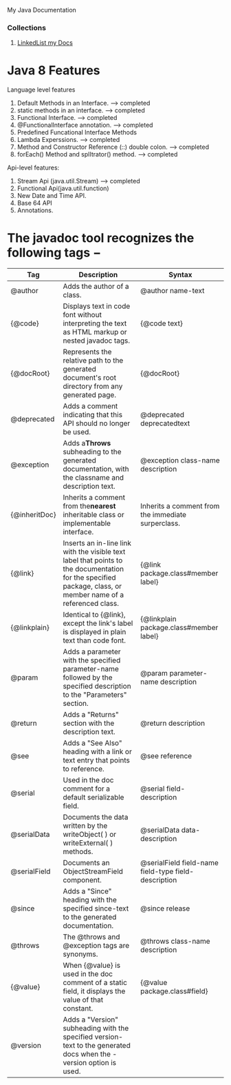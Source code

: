 My Java Documentation

### Collections

1. [LinkedList my Docs](https://yogeshjoga.github.io/MyJavaDocs.github.io/)

# Java 8 Features

Language level features

1. Default Methods in an Interface.  --> completed
2. static methods in an interface. --> completed
3. Functional Interface.       --> completed
4. @FunctionalInterface annotation. --> completed
5. Predefined Funcational Interface Methods
6. Lambda Experssions.  --> completed
7. Method and Constructor Reference (::) double colon. --> completed
8. forEach() Method and splItrator() method.   --> completed

Api-level features:

1. Stream Api (java.util.Stream) --> completed
2. Functional Api(java.util.function)
3. New Date and Time API.
4. Base 64 API
5. Annotations.

# The javadoc tool recognizes the following tags −


| Tag           | Description                                                                                                                                                  | Syntax                                               |
| ------------- | ------------------------------------------------------------------------------------------------------------------------------------------------------------ | ---------------------------------------------------- |
| @author       | Adds the author of a class.                                                                                                                                  | @author name-text                                    |
| {@code}       | Displays text in code font without interpreting the text as HTML markup or nested javadoc tags.                                                              | {@code text}                                         |
| {@docRoot}    | Represents the relative path to the generated document's root directory from any generated page.                                                             | {@docRoot}                                           |
| @deprecated   | Adds a comment indicating that this API should no longer be used.                                                                                            | @deprecated deprecatedtext                           |
| @exception    | Adds a**Throws** subheading to the generated documentation, with the classname and description text.                                                         | @exception class-name description                    |
| {@inheritDoc} | Inherits a comment from the**nearest** inheritable class or implementable interface.                                                                         | Inherits a comment from the immediate surperclass.   |
| {@link}       | Inserts an in-line link with the visible text label that points to the documentation for the specified package, class, or member name of a referenced class. | {@link package.class#member label}                   |
| {@linkplain}  | Identical to {@link}, except the link's label is displayed in plain text than code font.                                                                     | {@linkplain package.class#member label}              |
| @param        | Adds a parameter with the specified parameter-name followed by the specified description to the "Parameters" section.                                        | @param parameter-name description                    |
| @return       | Adds a "Returns" section with the description text.                                                                                                          | @return description                                  |
| @see          | Adds a "See Also" heading with a link or text entry that points to reference.                                                                                | @see reference                                       |
| @serial       | Used in the doc comment for a default serializable field.                                                                                                    | @serial field-description                            |
| @serialData   | Documents the data written by the writeObject( ) or writeExternal( ) methods.                                                                                | @serialData data-description                         |
| @serialField  | Documents an ObjectStreamField component.                                                                                                                    | @serialField field-name field-type field-description |
| @since        | Adds a "Since" heading with the specified since-text to the generated documentation.                                                                         | @since release                                       |
| @throws       | The @throws and @exception tags are synonyms.                                                                                                                | @throws class-name description                       |
| {@value}      | When {@value} is used in the doc comment of a static field, it displays the value of that constant.                                                          | {@value package.class#field}                         |
| @version      | Adds a "Version" subheading with the specified version-text to the generated docs when the -version option is used.                                          |                                                      |
